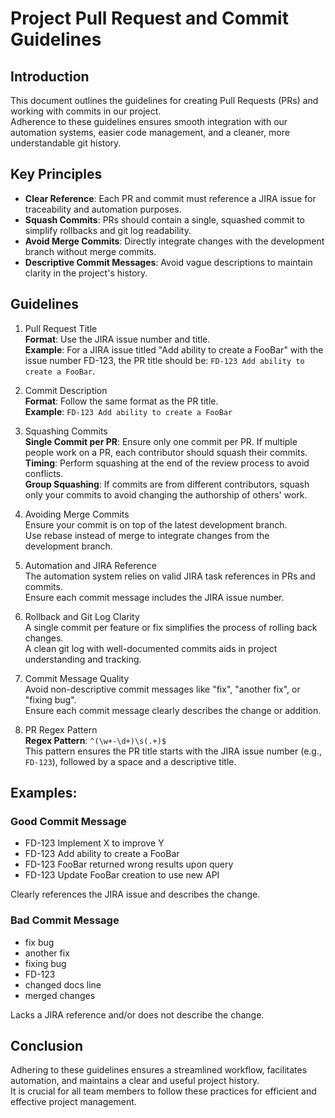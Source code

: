Project Pull Request and Commit Guidelines
====

## Introduction
This document outlines the guidelines for creating Pull Requests (PRs) and working with commits in our project.  
Adherence to these guidelines ensures smooth integration with our automation systems, easier code management, and a cleaner, more understandable git history.

## Key Principles
- **Clear Reference**: Each PR and commit must reference a JIRA issue for traceability and automation purposes.
- **Squash Commits**: PRs should contain a single, squashed commit to simplify rollbacks and git log readability.
- **Avoid Merge Commits**: Directly integrate changes with the development branch without merge commits.
- **Descriptive Commit Messages**: Avoid vague descriptions to maintain clarity in the project's history.

## Guidelines
1. Pull Request Title  
   **Format**: Use the JIRA issue number and title.  
   **Example**: For a JIRA issue titled "Add ability to create a FooBar" with the issue number FD-123, the PR title should be: `FD-123 Add ability to create a FooBar`.

2. Commit Description  
   **Format**: Follow the same format as the PR title.  
   **Example**: `FD-123 Add ability to create a FooBar`

3. Squashing Commits  
   **Single Commit per PR**: Ensure only one commit per PR. If multiple people work on a PR, each contributor should squash their commits.  
   **Timing**: Perform squashing at the end of the review process to avoid conflicts.  
   **Group Squashing**: If commits are from different contributors, squash only your commits to avoid changing the authorship of others' work.  

4. Avoiding Merge Commits  
   Ensure your commit is on top of the latest development branch.  
   Use rebase instead of merge to integrate changes from the development branch.  

5. Automation and JIRA Reference  
   The automation system relies on valid JIRA task references in PRs and commits.  
   Ensure each commit message includes the JIRA issue number.  

6. Rollback and Git Log Clarity  
   A single commit per feature or fix simplifies the process of rolling back changes.  
   A clean git log with well-documented commits aids in project understanding and tracking.

7. Commit Message Quality  
   Avoid non-descriptive commit messages like "fix", "another fix", or "fixing bug".  
   Ensure each commit message clearly describes the change or addition.  

8. PR Regex Pattern  
   **Regex Pattern**: `^(\w+-\d+)\s(.+)$`  
   This pattern ensures the PR title starts with the JIRA issue number (e.g., `FD-123`), followed by a space and a descriptive title.  

## Examples:

### Good Commit Message
- FD-123 Implement X to improve Y
- FD-123 Add ability to create a FooBar
- FD-123 FooBar returned wrong results upon query
- FD-123 Update FooBar creation to use new API

Clearly references the JIRA issue and describes the change.

### Bad Commit Message
- fix bug
- another fix
- fixing bug
- FD-123
- changed docs line
- merged changes

Lacks a JIRA reference and/or does not describe the change.

## Conclusion
Adhering to these guidelines ensures a streamlined workflow, facilitates automation, and maintains a clear and useful project history.  
It is crucial for all team members to follow these practices for efficient and effective project management.
